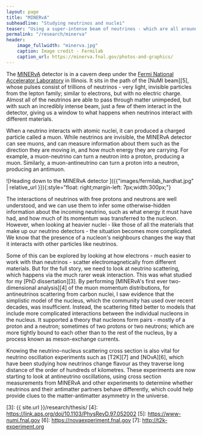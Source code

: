 ```yaml
---
layout: page
title: "MINERvA"
subheadline: "Studying neutrinos and nuclei"
teaser: "Using a super-intense beam of neutrinos - which are all around us, but pass unseen through almost all matter - MINERvA is able to study what happens when these elusive particles finally do interact."
permalink: "/research/minerva"
header:
    image_fullwidth: "minerva.jpg"
    caption: Image credit - Fermilab
    caption_url: https://minerva.fnal.gov/photos-and-graphics/
---
```



The [MINERvA][1] detector is in a cavern deep under the [Fermi National Accelerator Laboratory][2] in Illinois. It sits in the path of the [NuMI beam][5], whose pulses consist of trillions of neutrinos - very light, invisible particles from the lepton family; similar to electrons, but with no electric charge. Almost all of the neutrinos are able to pass through matter unimpeded, but with such an incredibly intense beam, just a few of them interact in the detector, giving us a window to what happens when neutrinos interact with different materials.

When a neutrino interacts with atomic nuclei, it can produced a charged particle called a muon. While neutrinos are invisible, the MINERvA detector can see muons, and can measure information about them such as the direction they are moving in, and how much energy they are carrying. For example, a muon-neutrino can turn a neutron into a proton, producing a muon. Similarly, a muon-antineutrino can turn a proton into a neutron, producing an antimuon.  

![Heading down to the MINERvA detector ]({{"images/fermilab_hardhat.jpg" | relative_url }}){:style="float: right;margin-left: 7px;width:300px;"}

The interactions of neutrinos with free protons and neutrons are well understood, and we can use them to infer some otherwise-hidden information about the incoming neutrino, such as what energy it must have had, and how much of its momentum was transferred to the nucleon. However, when looking at heavier nuclei - like those of all the materials that make up our neutrino detectors - the situation becomes more complicated. We know that the presence of a nucleon's neighbours changes the way that it interacts with other particles like neutrinos.

Some of this can be explored by looking at how electrons - much easier to work with than neutrinos - scatter electromagnetically from different materials. But for the full story, we need to look at neutrino scattering, which happens via the much rarer weak interaction. This was what studied for my [PhD dissertation][3]. By performing [MINERvA's first ever two-dimensional analysis][4] of the muon momentum distributions, for antineutrinos scattering from carbon nuclei, I saw evidence that the simplistic model of the nucleus, which the community has used over recent decades, was insufficient. Instead, the scattering fitted better to models that include more complicated interactions between the individual nucleons in the nucleus. It supported a theory that nucleons form pairs - mostly of a proton and a neutron; sometimes of two protons or two neutrons; which are more tightly bound to each other than to the rest of the nucleus, by a process known as meson-exchange currents.

Knowing the neutrino-nucleus scattering cross section is also vital for neutrino oscillation experiments such as [T2K][7] and [NOvA][6], which have been studying how neutrinos change flavour as they traverse long distance of the order of hundreds of kilometres. These experiments are now starting to look at antineutrino oscillations, using cross section measurements from MINERvA and other experiments to determine whether neutrinos and their antimatter partners behave differently, which could help provide clues to the matter-antimatter asymmetry in the universe.


 [1]: http://minerva.fnal.gov
 [2]: http://fnal.gov
 [3]: {{ site.url }}/research/thesis/
 [4]: https://link.aps.org/doi/10.1103/PhysRevD.97.052002
 [5]: https://www-numi.fnal.gov
 [6]: https://novaexperiment.fnal.gov
 [7]: http://t2k-experiment.org
